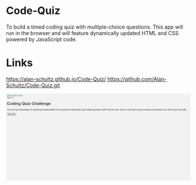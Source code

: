 # Code-Quiz
To build a timed coding quiz with multiple-choice questions. This app will run in the browser and will feature dynamically updated HTML and CSS powered by JavaScript code.

# Links
https://alan-schultz.github.io/Code-Quiz/
https://github.com/Alan-Schultz/Code-Quiz.git


<img src="snippet.jpg" alt="photo of code-quiz">